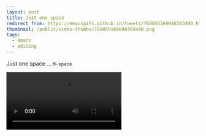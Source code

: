 ```yaml
---
layout: post
title: Just one space
redirect_from: https://emacsgifs.github.io/tweets/760055169048383490.html
thumbnail: /public/video-thumbs/760055169048383490.png
tags:
  - emacs
  - editing
---
```


Just one space ... `M-space`

<video controls autoplay loop>
  <source src="/public/videos/760055169048383490.mp4" type="video/mp4">
    Sorry your browser does not support the video tag, maybe time to upgrade?
</video>
